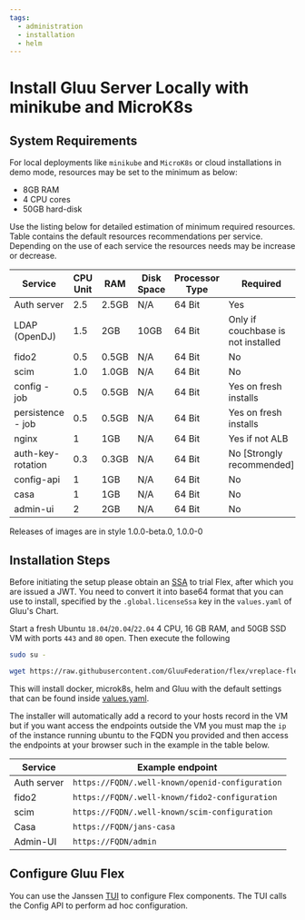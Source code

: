 ```yaml
---
tags:
  - administration
  - installation
  - helm
---
```


# Install Gluu Server Locally with minikube and MicroK8s

## System Requirements

For local deployments like `minikube` and `MicroK8s` or cloud installations in demo mode, resources may be set to the minimum as below:

- 8GB RAM
- 4 CPU cores
- 50GB hard-disk

Use the listing below for detailed estimation of minimum required resources. Table contains the default resources recommendations per service. Depending on the use of each service the resources needs may be increase or decrease.

| Service           | CPU Unit | RAM   | Disk Space | Processor Type | Required                           |
|-------------------|----------|-------|------------|----------------|------------------------------------|
| Auth server       | 2.5      | 2.5GB | N/A        | 64 Bit         | Yes                                |
| LDAP (OpenDJ)     | 1.5      | 2GB   | 10GB       | 64 Bit         | Only if couchbase is not installed |
| fido2             | 0.5      | 0.5GB | N/A        | 64 Bit         | No                                 |
| scim              | 1.0      | 1.0GB | N/A        | 64 Bit         | No                                 |
| config - job      | 0.5      | 0.5GB | N/A        | 64 Bit         | Yes on fresh installs              |
| persistence - job | 0.5      | 0.5GB | N/A        | 64 Bit         | Yes on fresh installs              |
| nginx             | 1        | 1GB   | N/A        | 64 Bit         | Yes if not ALB                     |
| auth-key-rotation | 0.3      | 0.3GB | N/A        | 64 Bit         | No [Strongly recommended]          |
| config-api        | 1        | 1GB   | N/A        | 64 Bit         | No                                 |
| casa              | 1        | 1GB   | N/A        | 64 Bit         | No                                 |
| admin-ui          | 2        | 2GB   | N/A        | 64 Bit         | No                                 |

Releases of images are in style 1.0.0-beta.0, 1.0.0-0

## Installation Steps

Before initiating the setup please obtain an [SSA](../../install/software-statements/ssa.md) to trial Flex, after which you are issued a JWT. You need to convert it into base64 format that you can use to install, specified by the `.global.licenseSsa` key in the `values.yaml` of Gluu's Chart.

Start a fresh Ubuntu `18.04`/`20.04`/`22.04` 4 CPU, 16 GB RAM, and 50GB SSD VM with ports `443` and `80` open. Then execute the following

```bash
sudo su -
```
```bash
wget https://raw.githubusercontent.com/GluuFederation/flex/vreplace-flex-version/automation/startflexdemo.sh && chmod u+x startflexdemo.sh && ./startflexdemo.sh
```

This will install docker, microk8s, helm and Gluu with the default settings that can be found inside [values.yaml](https://github.com/GluuFederation/flex/blob/main/charts/gluu).  

The installer will automatically add a record to your hosts record in the VM but if you want access the endpoints outside the VM you must  map the `ip` of the instance running ubuntu to the FQDN you provided and then access the endpoints at your browser such in the example in the table below.

| Service     | Example endpoint                                |
|-------------|-------------------------------------------------|
| Auth server | `https://FQDN/.well-known/openid-configuration` |
| fido2       | `https://FQDN/.well-known/fido2-configuration`  |
| scim        | `https://FQDN/.well-known/scim-configuration`   |
| Casa        | `https://FQDN/jans-casa`                        |
| Admin-UI    | `https://FQDN/admin`                            |

## Configure Gluu Flex
  You can use the Janssen [TUI](https://docs.jans.io/head/admin/kubernetes-ops/tui-k8s/) to configure Flex components. The TUI calls the Config API to perform ad hoc configuration.
  